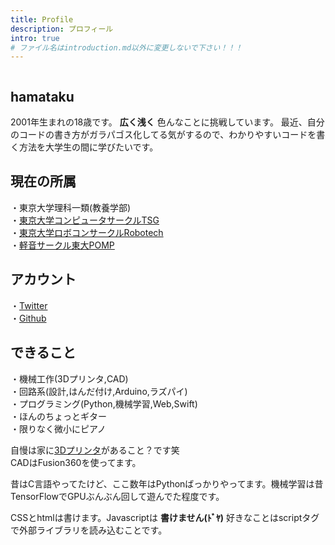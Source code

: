 ```yaml
---
title: Profile
description: プロフィール
intro: true
# ファイル名はintroduction.md以外に変更しないで下さい！！！
---
```

<div class="page-title text-center">
<img src="/img/hamataku.JPG" alt="" class="img-fluid circle">

## hamataku
</div>
<div class="animate">

2001年生まれの18歳です。 **広く浅く** 色んなことに挑戦しています。
最近、自分のコードの書き方がガラパゴス化してる気がするので、わかりやすいコードを書く方法を大学生の間に学びたいです。
</div>
<div class="animate">

## 現在の所属
・東京大学理科一類(教養学部)  
・[東京大学コンピュータサークルTSG](https://tsg.ne.jp/)  
・[東京大学ロボコンサークルRobotech](https://tuk.t.u-tokyo.ac.jp/robotech/)  
・[軽音サークル東大POMP](https://todaipomp.github.io/)

## アカウント
・[Twitter](https://twitter.com/Warapen4)  
・[Github](https://github.com/hamataku)  

</div>
<div class="animate">

## できること
・機械工作(3Dプリンタ,CAD)  
・回路系(設計,はんだ付け,Arduino,ラズパイ)   
・プログラミング(Python,機械学習,Web,Swift)  
・ほんのちょっとギター  
・限りなく微小にピアノ  

自慢は家に[3Dプリンタ](/post/3dp)があること？です笑  
CADはFusion360を使ってます。

昔はC言語やってたけど、ここ数年はPythonばっかりやってます。機械学習は昔TensorFlowでGPUぶんぶん回して遊んでた程度です。  

CSSとhtmlは書けます。Javascriptは **書けません(ﾄﾞﾔ)** 好きなことはscriptタグで外部ライブラリを読み込むことです。

</div>

